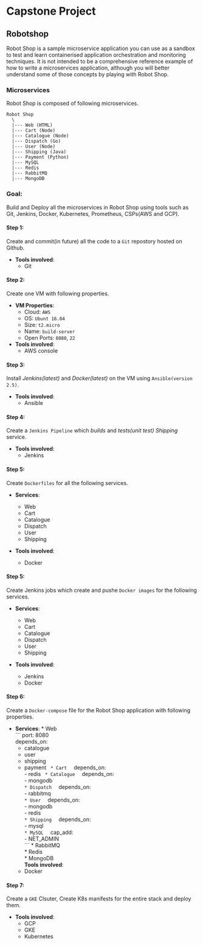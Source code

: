 # Capstone Project
## Robotshop
Robot Shop is a sample microservice application you can use as a sandbox to test and learn containerised application orchestration and monitoring techniques. It is not intended to be a comprehensive reference example of how to write a microservices application, although you will better understand some of those concepts by playing with Robot Shop. 
### Microservices
Robot Shop is composed of following microservices.
```
Robot Shop
  \
  |--- Web (HTML)
  |--- Cart (Node)
  |--- Catalogue (Node)
  |--- Dispatch (Go)
  |--- User (Node)
  |--- Shipping (Java)
  |--- Payment (Python)
  |--- MySQL
  |--- Redis
  |--- RabbitMQ
  |--- MongoDB
```

### Goal:  
  Build and Deploy all the microservices in Robot Shop using tools such as Git, Jenkins, Docker, Kubernetes, Prometheus, CSPs(AWS and GCP).

#### Step 1:  
 Create and commit(in future) all the code to a `Git` repostory hosted on Github.  
   * **Tools involved**:  
      * Git  
      
#### Step 2:  
 Create one VM with following properties.  
  * **VM Properties**:  
       * Cloud: `AWS`  
       * OS: `Ubunt 16.04`  
       * Size: `t2.micro`  
       * Name: `build-server`  
       * Open Ports: `8080`, `22`  
  * **Tools involved**:  
       * AWS console  
       
#### Step 3:  
  Install *Jenkins(latest)* and *Docker(latest)* on the VM using `Ansible(version 2.5)`.  
  *  **Tools involved**:  
        * Ansible  
        
#### Step 4:  
  Create a `Jenkins Pipeline` which *builds* and *tests(unit test)* *Shipping* service.  
  *  **Tools involved**:  
        * Jenkins  
        
#### Step 5:  
  Create `Dockerfiles` for all the following services.  
  * **Services**:
    * Web  
    * Cart  
    * Catalogue  
    * Dispatch  
    * User  
    * Shipping  

    
  *  **Tools involved**:  
        * Docker  
        
#### Step 5:  
  Create Jenkins jobs which create and pushe `Docker images` for the following services.  
  * **Services**:
      * Web  
      * Cart  
      * Catalogue  
      * Dispatch  
      * User  
      * Shipping  
      
      
  * **Tools involved**:  
      * Jenkins  
      * Docker  
      
#### Step 6:  
  Create a `Docker-compose` file for the Robot Shop application with following properties.  
  *  **Services**:
    * Web  
    ```
       port: 8080  
       depends_on:  
        - catalogue  
        - user  
        - shipping  
        - payment 
    ``` 
    * Cart  
    ```
        depends_on:  
         - redis 
    ``` 
    * Catalogue  
    ```
        depends_on:  
         - mongodb  
    ```
    * Dispatch  
    ```
        depends_on:  
         - rabbitmq  
    ```
    * User  
    ```
        depends_on:  
         - mongodb  
         - redis  
    ```
    * Shipping  
    ```
        depends_on:  
         - mysql  
    ```
    * MySQL  
    ```
        cap_add:  
         - NET_ADMIN  
    ```
    * RabbitMQ  
    * Redis  
    * MongoDB  
    **Tools involved**:  
        * Docker  
        
#### Step 7:  
Create a `GKE` Clsuter, Create K8s manifests for the entire stack and deploy them.
  *  **Tools involved**:  
        * GCP  
        * GKE
        * Kubernetes
  
  
